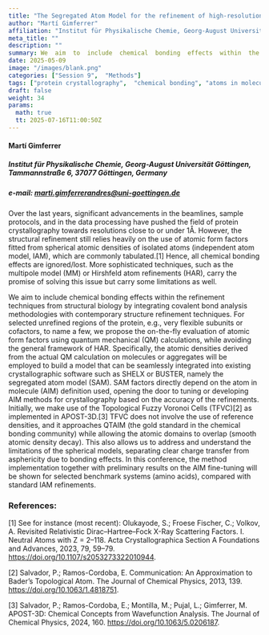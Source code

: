 ```yaml
---
title: "The Segregated Atom Model for the refinement of high-resolution diffraction experiments"
author: "Martí Gimferrer"
affiliation: "Institut für Physikalische Chemie, Georg-August Universität Göttingen, Tammannstraße 6, 37077 Göttingen, Germany"
meta_title: ""
description: ""
summary: We  aim  to  include  chemical  bonding  effects  within  the  refinement  techniques  from  structural  biology  by  integrating covalent bond analysis methodologies with contemporary structure refinement techniques.
date: 2025-05-09  
image: "/images/blank.png"
categories: ["Session 9",  "Methods"]
tags: ["protein crystallography",  "chemical bonding", "atoms in molecules", "real-space analysis", "segregated atom model", "quantum crystallography"]
draft: false
weight: 34
params:
  math: true
  tt: 2025-07-16T11:00:50Z
---
```


#### Martí Gimferrer

##### Institut für Physikalische Chemie, Georg-August Universität Göttingen, Tammannstraße 6, 37077 Göttingen, Germany

##### e-mail: marti.gimferrerandres@uni-goettingen.de

Over the last years, significant advancements in the beamlines, sample protocols, and in the data processing have pushed the field of protein crystallography towards resolutions close to or under 1Å. However, the structural refinement still relies heavily  on  the  use  of  atomic  form  factors  fitted  from  spherical  atomic  densities  of  isolated  atoms  (independent  atom model, IAM), which are commonly tabulated.[1] Hence, all chemical  bonding effects are ignored/lost. More sophisticated techniques, such as the multipole model (MM) or Hirshfeld atom refinements (HAR), carry the promise of solving this issue but carry some limitations as well. 

We  aim  to  include  chemical  bonding  effects  within  the  refinement  techniques  from  structural  biology  by  integrating covalent bond analysis methodologies with contemporary structure refinement techniques. For selected unrefined regions of  the  protein,  e.g.,  very  flexible  subunits  or  cofactors,  to  name  a  few,  we  propose  the  on-the-fly  evaluation  of  atomic form factors using quantum mechanical (QM) calculations, while avoiding the general framework of HAR. Specifically, the  atomic  densities  derived  from  the  actual  QM  calculation  on  molecules  or  aggregates  will  be  employed  to  build  a model that can be seamlessly integrated into existing crystallographic software such as SHELX or BUSTER, namely the segregated atom model (SAM). SAM factors directly depend on the atom in molecule (AIM) definition used, opening the door  to  tuning  or  developing  AIM  methods  for  crystallography  based  on  the  accuracy  of  the  refinements.  Initially,  we make use of the Topological Fuzzy Voronoi Cells (TFVC)[2] as implemented in APOST-3D.[3] TFVC does not involve the use  of  reference  densities,  and  it  approaches  QTAIM  (the  gold  standard  in  the  chemical  bonding  community)  while allowing the atomic domains to overlap (smooth atomic density decay). This also allows us to address and understand the limitations  of  the  spherical  models,  separating  clear  charge  transfer  from  asphericity  due  to  bonding  effects.  In  this conference,  the  method  implementation  together  with  preliminary  results  on  the  AIM  fine-tuning  will  be  shown  for selected benchmark systems (amino acids), compared with standard IAM refinements.


### References:

[1] See  for  instance (most  recent):  Olukayode,  S.;  Froese  Fischer,  C.;  Volkov,  A.  Revisited  Relativistic  Dirac–Hartree–Fock  X-Ray Scattering Factors. I. Neutral Atoms with Z = 2–118. Acta Crystallographica Section A Foundations and Advances, 2023, 79, 59–79. https://doi.org/10.1107/s2053273322010944.

[2] Salvador, P.; Ramos-Cordoba, E. Communication: An Approximation to Bader’s Topological Atom. The Journal of Chemical Physics, 2013, 139. https://doi.org/10.1063/1.4818751.

[3] Salvador, P.; Ramos-Cordoba, E.; Montilla, M.; Pujal, L.; Gimferrer, M. APOST-3D: Chemical Concepts from Wavefunction Analysis. The Journal of Chemical Physics, 2024, 160. https://doi.org/10.1063/5.0206187.